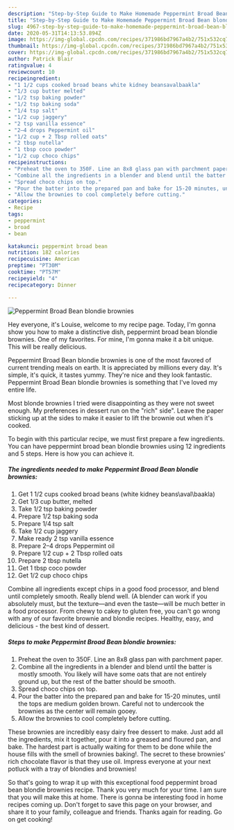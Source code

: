 ```yaml
---
description: "Step-by-Step Guide to Make Homemade Peppermint Broad Bean blondie brownies"
title: "Step-by-Step Guide to Make Homemade Peppermint Broad Bean blondie brownies"
slug: 4967-step-by-step-guide-to-make-homemade-peppermint-broad-bean-blondie-brownies
date: 2020-05-31T14:13:53.894Z
image: https://img-global.cpcdn.com/recipes/371986bd7967a4b2/751x532cq70/peppermint-broad-bean-blondie-brownies-recipe-main-photo.jpg
thumbnail: https://img-global.cpcdn.com/recipes/371986bd7967a4b2/751x532cq70/peppermint-broad-bean-blondie-brownies-recipe-main-photo.jpg
cover: https://img-global.cpcdn.com/recipes/371986bd7967a4b2/751x532cq70/peppermint-broad-bean-blondie-brownies-recipe-main-photo.jpg
author: Patrick Blair
ratingvalue: 4
reviewcount: 10
recipeingredient:
- "1 1/2 cups cooked broad beans white kidney beansavalbaakla"
- "1/3 cup butter melted"
- "1/2 tsp baking powder"
- "1/2 tsp baking soda"
- "1/4 tsp salt"
- "1/2 cup jaggery"
- "2 tsp vanilla essence"
- "2–4 drops Peppermint oil"
- "1/2 cup + 2 Tbsp rolled oats"
- "2 tbsp nutella"
- "1 tbsp coco powder"
- "1/2 cup choco chips"
recipeinstructions:
- "Preheat the oven to 350F. Line an 8x8 glass pan with parchment paper."
- "Combine all the ingredients in a blender and blend until the batter is mostly smooth. You likely will have some oats that are not entirely ground up, but the rest of the batter should be smooth."
- "Spread choco chips on top."
- "Pour the batter into the prepared pan and bake for 15-20 minutes, until the tops are medium golden brown. Careful not to undercook the brownies as the center will remain gooey."
- "Allow the brownies to cool completely before cutting."
categories:
- Recipe
tags:
- peppermint
- broad
- bean

katakunci: peppermint broad bean 
nutrition: 182 calories
recipecuisine: American
preptime: "PT30M"
cooktime: "PT57M"
recipeyield: "4"
recipecategory: Dinner

---
```



![Peppermint Broad Bean blondie brownies](https://img-global.cpcdn.com/recipes/371986bd7967a4b2/751x532cq70/peppermint-broad-bean-blondie-brownies-recipe-main-photo.jpg)

Hey everyone, it's Louise, welcome to my recipe page. Today, I'm gonna show you how to make a distinctive dish, peppermint broad bean blondie brownies. One of my favorites. For mine, I'm gonna make it a bit unique. This will be really delicious.

Peppermint Broad Bean blondie brownies is one of the most favored of current trending meals on earth. It is appreciated by millions every day. It's simple, it's quick, it tastes yummy. They're nice and they look fantastic. Peppermint Broad Bean blondie brownies is something that I've loved my entire life.

Most blonde brownies I tried were disappointing as they were not sweet enough. My preferences in dessert run on the &#34;rich&#34; side&#34;. Leave the paper sticking up at the sides to make it easier to lift the brownie out when it&#39;s cooked.


To begin with this particular recipe, we must first prepare a few ingredients. You can have peppermint broad bean blondie brownies using 12 ingredients and 5 steps. Here is how you can achieve it.

<!--inarticleads1-->

##### The ingredients needed to make Peppermint Broad Bean blondie brownies:

1. Get 1 1/2 cups cooked broad beans (white kidney beans\aval\baakla)
1. Get 1/3 cup butter, melted
1. Take 1/2 tsp baking powder
1. Prepare 1/2 tsp baking soda
1. Prepare 1/4 tsp salt
1. Take 1/2 cup jaggery
1. Make ready 2 tsp vanilla essence
1. Prepare 2–4 drops Peppermint oil
1. Prepare 1/2 cup + 2 Tbsp rolled oats
1. Prepare 2 tbsp nutella
1. Get 1 tbsp coco powder
1. Get 1/2 cup choco chips


Combine all ingredients except chips in a good food processor, and blend until completely smooth. Really blend well. (A blender can work if you absolutely must, but the texture—and even the taste—will be much better in a food processor. From chewy to cakey to gluten free, you can&#39;t go wrong with any of our favorite brownie and blondie recipes. Healthy, easy, and delicious - the best kind of dessert. 

<!--inarticleads2-->

##### Steps to make Peppermint Broad Bean blondie brownies:

1. Preheat the oven to 350F. Line an 8x8 glass pan with parchment paper.
1. Combine all the ingredients in a blender and blend until the batter is mostly smooth. You likely will have some oats that are not entirely ground up, but the rest of the batter should be smooth.
1. Spread choco chips on top.
1. Pour the batter into the prepared pan and bake for 15-20 minutes, until the tops are medium golden brown. Careful not to undercook the brownies as the center will remain gooey.
1. Allow the brownies to cool completely before cutting.


These brownies are incredibly easy dairy free dessert to make. Just add all the ingredients, mix it together, pour it into a greased and floured pan, and bake. The hardest part is actually waiting for them to be done while the house fills with the smell of brownies baking!. The secret to these brownies&#39; rich chocolate flavor is that they use oil. Impress everyone at your next potluck with a tray of blondies and brownies! 

So that's going to wrap it up with this exceptional food peppermint broad bean blondie brownies recipe. Thank you very much for your time. I am sure that you will make this at home. There is gonna be interesting food in home recipes coming up. Don't forget to save this page on your browser, and share it to your family, colleague and friends. Thanks again for reading. Go on get cooking!
